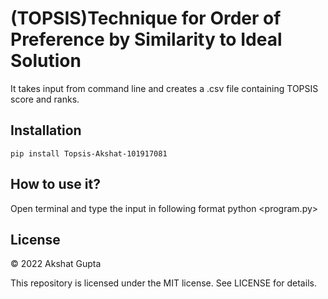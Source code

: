 # (TOPSIS)Technique for Order of Preference by Similarity to Ideal Solution 
It takes input from command line and creates a .csv file containing TOPSIS score and ranks.

## Installation
```pip install Topsis-Akshat-101917081```

## How to use it?
Open terminal and type the input in following format
python <program.py> <InputDataFile> <Weights> <Impacts> <ResultFileName>

## License

© 2022 Akshat Gupta

This repository is licensed under the MIT license. See LICENSE for details.